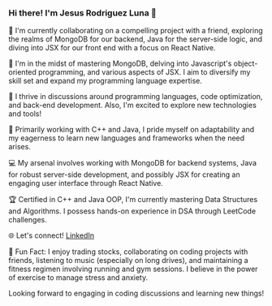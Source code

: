 ### Hi there! I'm Jesus Rodriguez Luna 👋

🔭 I'm currently collaborating on a compelling project with a friend, exploring the realms of MongoDB for our backend, Java for the server-side logic, and diving into JSX for our front end with a focus on React Native.

🌱 I'm in the midst of mastering MongoDB, delving into Javascript's object-oriented programming, and various aspects of JSX. I aim to diversify my skill set and expand my programming language expertise.

💬 I thrive in discussions around programming languages, code optimization, and back-end development. Also, I'm excited to explore new technologies and tools!

🚀 Primarily working with C++ and Java, I pride myself on adaptability and my eagerness to learn new languages and frameworks when the need arises.

💻 My arsenal involves working with MongoDB for backend systems, Java for robust server-side development, and possibly JSX for creating an engaging user interface through React Native.

🏆 Certified in C++ and Java OOP, I'm currently mastering Data Structures and Algorithms. I possess hands-on experience in DSA through LeetCode challenges.

🌐 Let's connect! [LinkedIn](https://www.linkedin.com/in/jesusrodriguezluna)

🎉 Fun Fact: I enjoy trading stocks, collaborating on coding projects with friends, listening to music (especially on long drives), and maintaining a fitness regimen involving running and gym sessions. I believe in the power of exercise to manage stress and anxiety.

Looking forward to engaging in coding discussions and learning new things!
